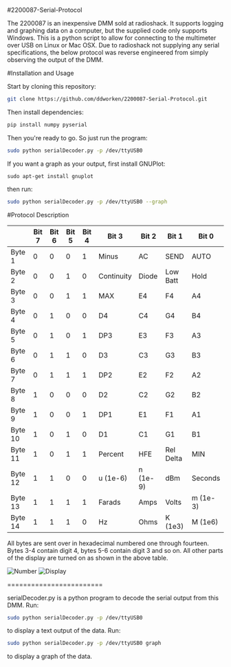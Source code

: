 #2200087-Serial-Protocol

The 2200087 is an inexpensive DMM sold at radioshack. It supports logging and graphing data on a computer, but the supplied code only supports Windows. This is a python script to allow for connecting to the multimeter over USB on Linux or Mac OSX. Due to radioshack not supplying any serial specifications, the below protocol was reverse engineered from simply observing the output of the DMM. 

#Installation and Usage

Start by cloning this repository:

``` bash
git clone https://github.com/ddworken/2200087-Serial-Protocol.git
```

Then install dependencies:

``` bash
pip install numpy pyserial
```

Then you're ready to go. So just run the program:

``` bash
sudo python serialDecoder.py -p /dev/ttyUSB0
```

If you want a graph as your output, first install GNUPlot:

```
sudo apt-get install gnuplot
```

then run:

``` bash
sudo python serialDecoder.py -p /dev/ttyUSB0 --graph
```

#Protocol Description

|         | Bit 7 | Bit 6 | Bit 5 | Bit 4 | Bit 3      | Bit 2    | Bit 1     | Bit 0    | 
|---------|-------|-------|-------|-------|------------|----------|-----------|----------| 
| Byte 1  | 0     | 0     | 0     | 1     | Minus      | AC       | SEND      | AUTO     | 
| Byte 2  | 0     | 0     | 1     | 0     | Continuity | Diode    | Low Batt  | Hold     | 
| Byte 3  | 0     | 0     | 1     | 1     | MAX        | E4       | F4        | A4       | 
| Byte 4  | 0     | 1     | 0     | 0     | D4         | C4       | G4        | B4       | 
| Byte 5  | 0     | 1     | 0     | 1     | DP3        | E3       | F3        | A3       | 
| Byte 6  | 0     | 1     | 1     | 0     | D3         | C3       | G3        | B3       | 
| Byte 7  | 0     | 1     | 1     | 1     | DP2        | E2       | F2        | A2       | 
| Byte 8  | 1     | 0     | 0     | 0     | D2         | C2       | G2        | B2       | 
| Byte 9  | 1     | 0     | 0     | 1     | DP1        | E1       | F1        | A1       | 
| Byte 10 | 1     | 0     | 1     | 0     | D1         | C1       | G1        | B1       | 
| Byte 11 | 1     | 0     | 1     | 1     | Percent    | HFE      | Rel Delta | MIN      | 
| Byte 12 | 1     | 1     | 0     | 0     | u (1e-6)   | n (1e-9) | dBm       | Seconds  | 
| Byte 13 | 1     | 1     | 1     | 1     | Farads     | Amps     | Volts     | m (1e-3) | 
| Byte 14 | 1     | 1     | 1     | 0     | Hz         | Ohms     | K (1e3)   | M (1e6)  | 

All bytes are sent over in hexadecimal numbered one through fourteen. Bytes 3-4 contain digit 4, bytes 5-6 contain digit 3 and so on. All other parts of the display are turned on as shown in the above table. 

![Number](https://cloud.githubusercontent.com/assets/5304541/6250379/6ab9de40-b75b-11e4-9444-c7d69e58e5ff.png)
![Display](https://cloud.githubusercontent.com/assets/5304541/6250469/03216f4a-b75c-11e4-92eb-9b6d7568b3a8.png)

========================

serialDecoder.py is a python program to decode the serial output from this DMM. Run:

```bash
sudo python serialDecoder.py -p /dev/ttyUSB0
```

to display a text output of the data. Run:

```bash
sudo python serialDecoder.py -p /dev/ttyUSB0 graph
```

to display a graph of the data. 
